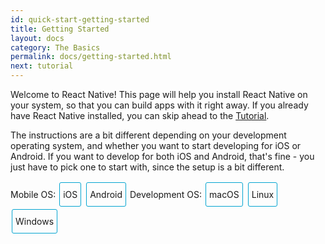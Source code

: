 ```yaml
---
id: quick-start-getting-started
title: Getting Started
layout: docs
category: The Basics
permalink: docs/getting-started.html
next: tutorial
---
```


Welcome to React Native! This page will help you install React Native on
your system, so that you can build apps with it right away. If you already
have React Native installed, you can skip ahead to the
[Tutorial](docs/tutorial.html).

The instructions are a bit different depending on your development operating system, and whether you want to start developing for iOS or Android. If you
want to develop for both iOS and Android, that's fine - you just have to pick
one to start with, since the setup is a bit different.

<div class="toggler">
  <style>
    .toggler a {
      display: inline-block;
      padding: 10px 5px;
      margin: 2px;
      border: 1px solid #05A5D1;
      border-radius: 3px;
      text-decoration: none !important;
    }
    .display-os-mac .toggler .button-mac,
    .display-os-linux .toggler .button-linux,
    .display-os-windows .toggler .button-windows,
    .display-platform-ios .toggler .button-ios,
    .display-platform-android .toggler .button-android {
      background-color: #05A5D1;
      color: white;
    }
    block { display: none; }
    .display-platform-ios.display-os-mac .ios.mac,
    .display-platform-ios.display-os-linux .ios.linux,
    .display-platform-ios.display-os-windows .ios.windows,
    .display-platform-android.display-os-mac .android.mac,
    .display-platform-android.display-os-linux .android.linux,
    .display-platform-android.display-os-windows .android.windows {
      display: block;
    }
  </style>
  <span>Mobile OS:</span>
  <a href="javascript:void(0);" class="button-ios" onclick="display('platform', 'ios')">iOS</a>
  <a href="javascript:void(0);" class="button-android" onclick="display('platform', 'android')">Android</a>
  <span>Development OS:</span>
  <a href="javascript:void(0);" class="button-mac" onclick="display('os', 'mac')">macOS</a>
  <a href="javascript:void(0);" class="button-linux" onclick="display('os', 'linux')">Linux</a>
  <a href="javascript:void(0);" class="button-windows" onclick="display('os', 'windows')">Windows</a>
</div>

<block class="linux windows ios" />

## Unsupported

<div>Unfortunately, Apple only lets you develop for iOS on a Mac. If you want to build an iOS app but you don't have a Mac yet, you can try starting with the <a href="" onclick="display('platform', 'android')">Android</a> instructions instead.</div>

<center><img src="img/react-native-sorry-not-supported.png" width="150"></img></center>

<block class="mac ios" />

## Installing Dependencies

You will need Node.js, Watchman, the React Native command line interface, and Xcode.

<block class="mac android" />

## Installing Dependencies

You will need Node.js, Watchman, the React Native command line interface, and Android Studio.

<block class="windows linux android" />

## Installing Dependencies

You will need Node.js, the React Native command line interface, and Android Studio.

<block class="mac ios android" />

### Node, Watchman

We recommend installing Node and Watchman using [Homebrew](http://brew.sh/). Run the following commands in a Terminal after installing Homebrew:

```
brew install node
brew install watchman
```

> [Watchman](https://facebook.github.io/watchman) is a tool by Facebook for watching
changes in the filesystem. It is highly recommended you install it for better performance.

<block class="linux android" />

### Node

Follow the [installation instructions for your Linux distribution](https://nodejs.org/en/download/package-manager/) to install Node.js 4 or newer.

<block class='windows android' />

### Node

We recommend installing Node.js and Python2 via [Chocolatey](https://chocolatey.org), a popular package manager for Windows. Open a Command Prompt as Administrator, then run:

```
choco install nodejs.install
choco install python2
```

> You can find additional installation options on [Node.js's Downloads page](https://nodejs.org/en/download/).

<block class="mac ios android" />

### The React Native CLI

Node.js comes with npm, which lets you install the React Native command line interface.

Run the following command in a Terminal:

```
npm install -g react-native-cli
```

> If you get an error like `Cannot find module 'npmlog'`, try installing npm directly: `curl -0 -L https://npmjs.org/install.sh | sudo sh`.

<block class="windows linux android" />

### The React Native CLI

Node.js comes with npm, which lets you install the React Native command line interface.

Run the following command in a Terminal:

```
npm install -g react-native-cli
```

> If you get an error like `Cannot find module 'npmlog'`, try installing npm directly: `curl -0 -L https://npmjs.org/install.sh | sudo sh`.

<block class="mac ios" />

### Xcode

The easiest way to install Xcode 8 is via the [Mac App Store](https://itunes.apple.com/us/app/xcode/id497799835?mt=12). Installing Xcode will also install the iOS Simulator and all the necessary tools to build your iOS app.

You will also need to install the Xcode Command Line Tools. Open Xcode, then choose "Preferences..." from the Xcode menu. Go to the Locations panel and install the tools by selecting the most recent version in the Command Line Tools dropdown.

![Xcode Command Line Tools](img/XcodeCommandLineTools.png)

You will also need to install the Xcode Command Line Tools. Open Xcode, then choose "Preferences..." from the Xcode menu. Go to the Locations panel and install the tools by selecting the most recent version in the Command Line Tools dropdown.

![Xcode Command Line Tools](img/XcodeCommandLineTools.png)

<block class="mac linux windows android" />

### Android Development Environment

Setting up your development environment can be somewhat tedious if you're new to Android development. If you're already familiar with Android development, there are a few things you may need to configure. In either case, please make sure to carefully follow the next few steps.

#### 1. Download and install Android Studio

[Android Studio](https://developer.android.com/studio/install.html) provides the Android SDK and AVD (emulator) required to run and test your React Native apps.

<block class="mac android" />

> Android Studio requires a recent version of the [Java SE Development Kit (JDK)](http://www.oracle.com/technetwork/java/javase/downloads/jdk8-downloads-2133151.html).

<block class="mac windows android" />

#### 2. Install the AVD and HAXM

Android Virtual Devices allow you to run Android apps on your computer without the need for an actual Android phone or tablet. Choose `Custom` installation when running Android Studio for the first time. Make sure the boxes next to all of the following are checked:

- `Android SDK`
- `Android SDK Platform`
- `Performance (Intel ® HAXM)`
- `Android Virtual Device`

Then, click "Next" to install all of these components.

> If you've already installed Android Studio before, you can still [install HAXM](https://software.intel.com/en-us/android/articles/installation-instructions-for-intel-hardware-accelerated-execution-manager-windows) without performing a custom installation.

<block class="linux android" />

#### 2. Install the AVD and configure VM acceleration

Android Virtual Devices allow you to run Android apps on your computer without the need for an actual Android phone or tablet. Choose `Custom` installation when running Android Studio for the first time. Make sure the boxes next to all of the following are checked:

- `Android SDK`
- `Android SDK Platform`
- `Android Virtual Device`

Click "Next" to install all of these components, then [configure VM acceleration](https://developer.android.com/studio/run/emulator-acceleration.html#vm-linux) on your system.

<block class="mac linux windows android" />

#### 3. Install the Android 6.0 (Marshmallow) SDK

Android Studio installs the most recent Android SDK by default. React Native, however, requires the `Android 6.0 (Marshmallow)` SDK. To install it, launch the SDK Manager, click on "Configure" > "SDK Manager" in the "Welcome to Android Studio" screen.

> The SDK Manager can also be found within the Android Studio "Preferences" menu, under **Appearance & Behavior** → **System Settings** → **Android SDK**.

Select the "SDK Platforms" tab from within the SDK Manager, then check the box next to "Show Package Details" in the bottom right corner. Look for and expand the `Android 6.0 (Marshmallow)` entry, then make sure the following items are all checked:

- `Google APIs`
- `Android SDK Platform 23`
- `Intel x86 Atom_64 System Image`
- `Google APIs Intel x86 Atom_64 System Image`

![Android SDK Manager](img/AndroidSDKManager.png)

Next, select the "SDK Tools" tab and check the box next to "Show Package Details" here as well. Look for and expand the "Android SDK Build Tools" entry, then make sure that `Android SDK Build-Tools 23.0.1` is selected.

Finally, click "Apply" to download and install the Android SDK and related build tools.

<block class="mac windows linux android" />

#### 4. Set up the ANDROID_HOME environment variable

The React Native command line interface requires the `ANDROID_HOME` environment variable to be set up.

<block class="mac android" />

Add the following lines to your `~/.profile` (or equivalent) config file:

```
export ANDROID_HOME=${HOME}/Library/Android/sdk
export PATH=${PATH}:${ANDROID_HOME}/tools
export PATH=${PATH}:${ANDROID_HOME}/platform-tools
```

Type `source ~/.profile` to load the config into your current shell.

> Please make sure you export the correct path for `ANDROID_HOME`. If you installed the Android SDK using Homebrew, it would be located at `/usr/local/opt/android-sdk`.

<block class="linux android" />

Add the following lines to your `~/.profile` (or equivalent) config file:

```
export ANDROID_HOME=${HOME}/Android/Sdk
export PATH=${PATH}:${ANDROID_HOME}/tools
export PATH=${PATH}:${ANDROID_HOME}/platform-tools
```

Type `source ~/.profile` to load the config into your current shell.

> Please make sure you export the correct path for `ANDROID_HOME` if you did not install the Android SDK using Android Studio.

<block class="windows android" />

Go to **Control Panel** → **System and Security** → **System** → **Change settings** →
**Advanced System Settings** → **Environment variables** → **New**, then enter the path to your Android SDK.

![env variable](img/react-native-android-sdk-environment-variable-windows.png)

Restart the Command Prompt to apply the new environment variable.

> Please make sure you export the correct path for `ANDROID_HOME` if you did not install the Android SDK using Android Studio.

<block class="linux android" />

### Watchman (optional)

Follow the [Watchman installation guide](https://facebook.github.io/watchman/docs/install.html#build-install) to compile and install Watchman from source.

> [Watchman](https://facebook.github.io/watchman/docs/install.html) is a tool by Facebook for watching
changes in the filesystem. It is highly recommended you install it for better performance, but it's alright to skip this if you find the process to be tedious.

<block class="mac windows linux android" />

## Starting the Android Virtual Device

![Android Studio AVD Manager](img/react-native-tools-avd.png)

You can see the list of available AVDs by opening the "AVD Manager" from within Android Studio. You can also run the following command in a terminal:

```
android avd
```

Once in the "AVD Manager", select your AVD and click "Edit...". Choose "Android 6.0 - API Level 23" under Device, and "Intel Atom (x86_64)" under CPU/ABI. Click OK, then select your new AVD and click "Start...", and finally, "Launch".

![Android AVD Configuration](img/AndroidAVDConfiguration.png)

> It is very common to run into an issue where Android Studio fails to create a default AVD. You may follow the [Android Studio User Guide](https://developer.android.com/studio/run/managing-avds.html) to create a new AVD manually if needed.

### Using a real device

If you have a physical Android device, you can use it for development in place of an AVD. Plug it in to your computer using a USB cable and [enable USB debugging](https://developer.android.com/training/basics/firstapp/running-app.html) before proceeding to the next step.

<block class="mac ios android" />

## Testing your React Native Installation

<block class="mac ios" />

Use the React Native command line interface to generate a new React Native project called "AwesomeProject", then run `react-native run-ios` inside the newly created folder.

```
react-native init AwesomeProject
cd AwesomeProject
react-native run-ios
```

You should see your new app running in the iOS Simulator shortly.

![AwesomeProject on iOS](img/iOSSuccess.png)

`react-native run-ios` is just one way to run your app. You can also run it directly from within Xcode or [Nuclide](https://nuclide.io/).

<block class="mac android" />

Use the React Native command line interface to generate a new React Native project called "AwesomeProject", then run `react-native run-android` inside the newly created folder:

```
react-native init AwesomeProject
cd AwesomeProject
react-native run-android
```

If everything is set up correctly, you should see your new app running in your Android emulator shortly.

![AwesomeProject on Android](img/AndroidSuccess.png)

`react-native run-android` is just one way to run your app - you can also run it directly from within Android Studio or [Nuclide](https://nuclide.io/).

<block class="mac ios android" />

### Modifying your app

Now that you have successfully run the app, let's modify it.

<block class="mac ios" />

- Open `index.ios.js` in your text editor of choice and edit some lines.
- Hit `Command⌘ + R` in your iOS Simulator to reload the app and see your change!

<block class="mac android" />

- Open `index.android.js` in your text editor of choice and edit some lines.
- Press the `R` key twice or select `Reload` from the Developer Menu to see your change!

<block class="mac ios android" />

### That's it!

Congratulations! You've successfully run and modified your first React Native app.

<center><img src="img/react-native-congratulations.png" width="150"></img></center>

<block class="windows android" />

## Testing your React Native Installation

Use the React Native command line interface to generate a new React Native project called "AwesomeProject", then run `react-native start` inside the newly created folder to start the packager.

```
react-native init AwesomeProject
cd AwesomeProject
react-native start
```

Open a new command prompt and run `react-native run-android` inside the same folder to launch the app on your Android emulator.

```
react-native run-android
```

<block class="linux android" />

## Testing your React Native Installation

Use the React Native command line interface to generate a new React Native project called "AwesomeProject", then run `react-native run-android` inside the newly created folder.

```
react-native init AwesomeProject
cd AwesomeProject
react-native run-android
```

<block class="windows linux android" />

If everything is set up correctly, you should see your new app running in your Android emulator shortly.

![AwesomeProject on Android](img/AndroidSuccess.png)

<block class="windows linux android" />

### Modifying your app

Now that you have successfully run the app, let's modify it.

- Open `index.android.js` in your text editor of choice and edit some lines.
- Press the `R` key twice or select `Reload` from the Developer Menu to see your change!

### That's it!

Congratulations! You've successfully run and modified a React Native app.

<center><img src="img/react-native-congratulations.png" width="150"></img></center>

<block class="mac ios" />

## Now What?

- If you want to add this new React Native code to an existing application, check out the [Integration guide](docs/integration-with-existing-apps.html).

- If you can't get this to work, see the [Troubleshooting](docs/troubleshooting.html#content) page.

- If you're curious to learn more about React Native, continue on
to the [Tutorial](docs/tutorial.html).

<block class="windows linux mac android" />

## Now What?

- If you want to add this new React Native code to an existing application, check out the [Integration guide](docs/integration-with-existing-apps.html).

- If you can't get this to work, see the [Troubleshooting](docs/troubleshooting.html#content) page.

- If you're curious to learn more about React Native, continue on
to the [Tutorial](docs/tutorial.html).

<script>
// Convert <div>...<span><block /></span>...</div>
// Into <div>...<block />...</div>
var blocks = document.getElementsByTagName('block');
for (var i = 0; i < blocks.length; ++i) {
  var block = blocks[i];
  var span = blocks[i].parentNode;
  var container = span.parentNode;
  container.insertBefore(block, span);
  container.removeChild(span);
}
// Convert <div>...<block />content<block />...</div>
// Into <div>...<block>content</block><block />...</div>
blocks = document.getElementsByTagName('block');
for (var i = 0; i < blocks.length; ++i) {
  var block = blocks[i];
  while (block.nextSibling && block.nextSibling.tagName !== 'BLOCK') {
    block.appendChild(block.nextSibling);
  }
}
function display(type, value) {
  var container = document.getElementsByTagName('block')[0].parentNode;
  container.className = 'display-' + type + '-' + value + ' ' +
    container.className.replace(RegExp('display-' + type + '-[a-z]+ ?'), '');
}

// If we are coming to the page with a hash in it (i.e. from a search, for example), try to get
// us as close as possible to the correct platform and dev os using the hashtag and block walk up.
var foundHash = false;
if (window.location.hash !== '' && window.location.hash !== 'content') { // content is default
  var hashLinks = document.querySelectorAll('a.hash-link');
  for (var i = 0; i < hashLinks.length && !foundHash; ++i) {
    if (hashLinks[i].hash === window.location.hash) {
      var parent = hashLinks[i].parentElement;
      while (parent) {
        if (parent.tagName === 'BLOCK') {
          var devOS = null;
          var targetPlatform = null;
          // Could be more than one target os and dev platform, but just choose some sort of order
          // of priority here.

          // Dev OS
          if (parent.className.indexOf('mac') > -1) {
            devOS = 'mac';
          } else if (parent.className.indexOf('linux') > -1) {
            devOS = 'linux';
          } else if (parent.className.indexOf('windows') > -1) {
            devOS = 'windows';
          } else {
            break; // assume we don't have anything.
          }

          // Target Platform
          if (parent.className.indexOf('ios') > -1) {
            targetPlatform = 'ios';
          } else if (parent.className.indexOf('android') > -1) {
            targetPlatform = 'android';
          } else {
            break; // assume we don't have anything.
          }
          // We would have broken out if both targetPlatform and devOS hadn't been filled.
          display('os', devOS);
          display('platform', targetPlatform);
          foundHash = true;
          break;
        }
        parent = parent.parentElement;
      }
    }
  }
}
// Do the default if there is no matching hash
if (!foundHash) {
  var isMac = navigator.platform === 'MacIntel';
  var isWindows = navigator.platform === 'Win32';
  display('os', isMac ? 'mac' : (isWindows ? 'windows' : 'linux'));
  display('platform', isMac ? 'ios' : 'android');
}
</script>
